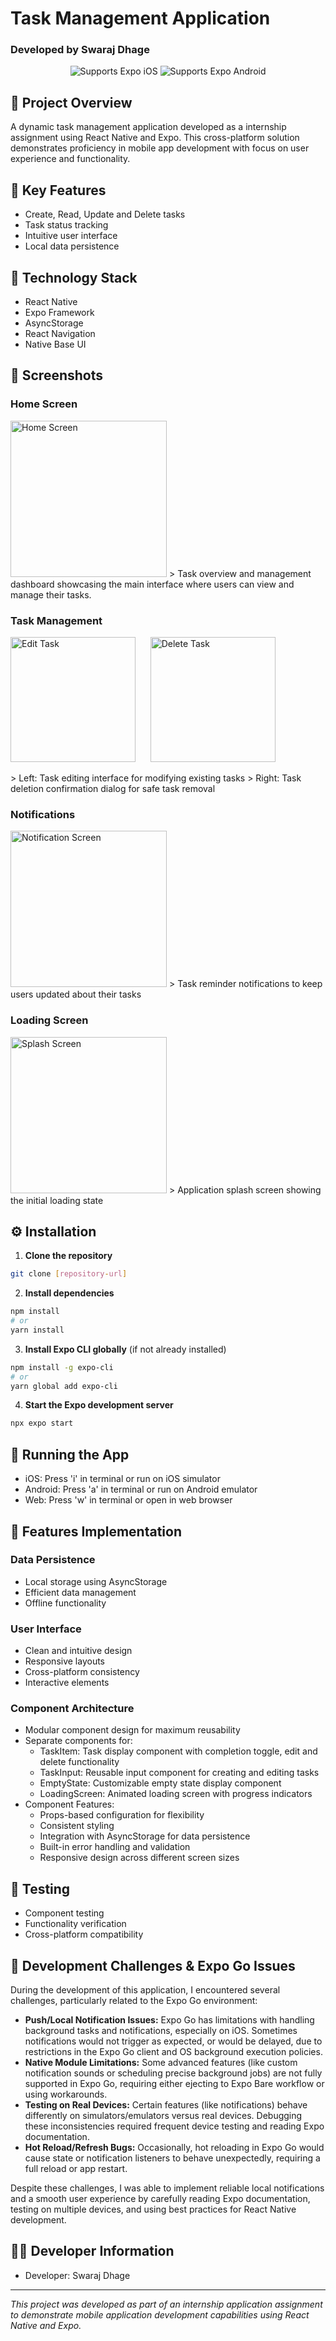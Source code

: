 # Task Management Application
### Developed by Swaraj Dhage

<p align="center">
  <img alt="Supports Expo iOS" src="https://img.shields.io/badge/iOS-4630EB.svg?style=flat-square&logo=APPLE&labelColor=999999&logoColor=fff" />
  <img alt="Supports Expo Android" src="https://img.shields.io/badge/Android-4630EB.svg?style=flat-square&logo=ANDROID&labelColor=A4C639&logoColor=fff" />
</p>

## 📱 Project Overview
A dynamic task management application developed as a internship assignment using React Native and Expo. This cross-platform solution demonstrates proficiency in mobile app development with focus on user experience and functionality.

## 🎯 Key Features
- Create, Read, Update and Delete tasks
- Task status tracking
- Intuitive user interface
- Local data persistence

## 🔧 Technology Stack
- React Native
- Expo Framework
- AsyncStorage
- React Navigation
- Native Base UI

## 📸 Screenshots

### Home Screen
<img src="./screenshot/homepage.jpg" width="250" alt="Home Screen"/>
> Task overview and management dashboard showcasing the main interface where users can view and manage their tasks.

### Task Management
<p float="left">
  <img src="./screenshot/editTask.jpg" width="200" alt="Edit Task" />
  &nbsp;&nbsp;&nbsp;&nbsp;
  <img src="./screenshot/deleteTask.jpg" width="200" alt="Delete Task" />
</p>
> Left: Task editing interface for modifying existing tasks
> Right: Task deletion confirmation dialog for safe task removal

### Notifications
<img src="./screenshot/notification.jpg" width="250" alt="Notification Screen"/>
> Task reminder notifications to keep users updated about their tasks

### Loading Screen
<img src="./screenshot/splashLoading.jpg" width="250" alt="Splash Screen"/>
> Application splash screen showing the initial loading state

## ⚙️ Installation

1. **Clone the repository**
```bash
git clone [repository-url]
```

2. **Install dependencies**
```bash
npm install
# or
yarn install
```

3. **Install Expo CLI globally** (if not already installed)
```bash
npm install -g expo-cli
# or
yarn global add expo-cli
```

4. **Start the Expo development server**
```bash
npx expo start
```

## 📱 Running the App

- iOS: Press 'i' in terminal or run on iOS simulator
- Android: Press 'a' in terminal or run on Android emulator
- Web: Press 'w' in terminal or open in web browser

## 🎨 Features Implementation

### Data Persistence
- Local storage using AsyncStorage
- Efficient data management
- Offline functionality

### User Interface
- Clean and intuitive design
- Responsive layouts
- Cross-platform consistency
- Interactive elements

### Component Architecture
- Modular component design for maximum reusability
- Separate components for:
  - TaskItem: Task display component with completion toggle, edit and delete functionality
  - TaskInput: Reusable input component for creating and editing tasks
  - EmptyState: Customizable empty state display component
  - LoadingScreen: Animated loading screen with progress indicators
- Component Features:
  - Props-based configuration for flexibility
  - Consistent styling
  - Integration with AsyncStorage for data persistence
  - Built-in error handling and validation
  - Responsive design across different screen sizes


## 🧪 Testing
- Component testing
- Functionality verification
- Cross-platform compatibility


## 🚧 Development Challenges & Expo Go Issues

During the development of this application, I encountered several challenges, particularly related to the Expo Go environment:

- **Push/Local Notification Issues:** Expo Go has limitations with handling background tasks and notifications, especially on iOS. Sometimes notifications would not trigger as expected, or would be delayed, due to restrictions in the Expo Go client and OS background execution policies.
- **Native Module Limitations:** Some advanced features (like custom notification sounds or scheduling precise background jobs) are not fully supported in Expo Go, requiring either ejecting to Expo Bare workflow or using workarounds.
- **Testing on Real Devices:** Certain features (like notifications) behave differently on simulators/emulators versus real devices. Debugging these inconsistencies required frequent device testing and reading Expo documentation.
- **Hot Reload/Refresh Bugs:** Occasionally, hot reloading in Expo Go would cause state or notification listeners to behave unexpectedly, requiring a full reload or app restart.

Despite these challenges, I was able to implement reliable local notifications and a smooth user experience by carefully reading Expo documentation, testing on multiple devices, and using best practices for React Native development.

## 👨‍💻 Developer Information
- Developer: Swaraj Dhage



---
*This project was developed as part of an internship application assignment to demonstrate mobile application development capabilities using React Native and Expo.*
